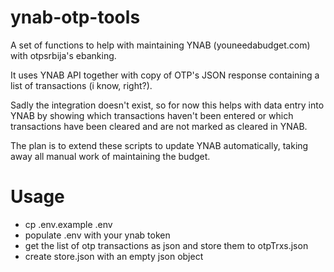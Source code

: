 # ynab-otp-tools

A set of functions to help with maintaining YNAB (youneedabudget.com) with otpsrbija's ebanking.

It uses YNAB API together with copy of OTP's JSON response containing a list of transactions (i know, right?).

Sadly the integration doesn't exist, so for now this helps with data entry into YNAB by showing which transactions haven't been entered or which transactions have been cleared and are not marked as cleared in YNAB. 

The plan is to extend these scripts to update YNAB automatically, taking away all manual work of maintaining the budget.

# Usage

- cp .env.example .env
- populate .env with your ynab token
- get the list of otp transactions as json and store them to otpTrxs.json
- create store.json with an empty json object